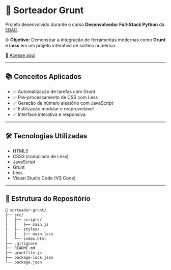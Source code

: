 # 🎲 Sorteador Grunt

Projeto desenvolvido durante o curso **Desenvolvedor Full-Stack Python** da [EBAC](https://ebaconline.com.br/).

🌐 **Objetivo:** Demonstrar a integração de ferramentas modernas como **Grunt** e **Less** em um projeto interativo de sorteio numérico.

📎 [Acesse aqui](https://sorteadorgruntmono.vercel.app/)

---

## 📚 Conceitos Aplicados

- ✅ Automatização de tarefas com Grunt  
- ✅ Pré-processamento de CSS com Less  
- ✅ Geração de número aleatório com JavaScript  
- ✅ Estilização modular e reaproveitável  
- ✅ Interface interativa e responsiva  

---

## 🛠️ Tecnologias Utilizadas

- HTML5  
- CSS3 (compilado de Less)  
- JavaScript  
- Grunt  
- Less  
- Visual Studio Code (VS Code)

---

## 📁 Estrutura do Repositório

```bash
📂 sorteador-grunt/
├── src/
│   ├── scripts/
│   │   ├── main.js
│   ├── styles/
│   │   ├── main.less
│   └── index.html
├── .gitignore
├── README.md
├── gruntfile.js
├── package-lock.json
└── package.json
